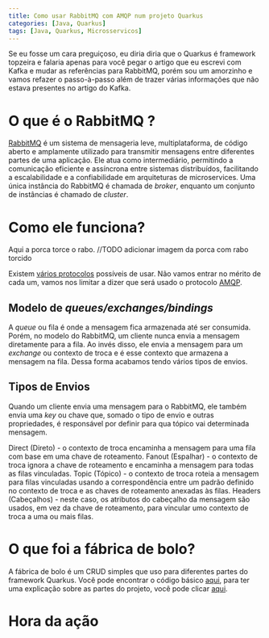 ```yaml
---
title: Como usar RabbitMQ com AMQP num projeto Quarkus
categories: [Java, Quarkus]
tags: [Java, Quarkus, Microsservicos]
---
```


Se eu fosse um cara preguiçoso, eu diria diria que o Quarkus é framework topzeira e falaria apenas para você pegar o artigo que eu escrevi com Kafka e mudar as referências para RabbitMQ, porém sou um amorzinho e vamos refazer o passo-à-passo além de trazer várias informações que não estava presentes no artigo do Kafka.

# O que é o RabbitMQ ?
[RabbitMQ](https://www.rabbitmq.com/) é um sistema de mensageria leve, multiplataforma, de código aberto e amplamente utilizado para transmitir mensagens entre diferentes partes de uma aplicação. Ele atua como intermediário, permitindo a comunicação eficiente e assíncrona entre sistemas distribuídos, facilitando a escalabilidade e a confiabilidade em arquiteturas de microservices. Uma única instância do RabbitMQ é chamada de *broker*, enquanto um conjunto de instâncias é chamado de *cluster*. 

# Como ele funciona?
Aqui a porca torce o rabo.
//TODO adicionar imagem da porca com rabo torcido

Existem [vários protocolos](https://www.rabbitmq.com/protocols.html) possíveis de usar. Não vamos entrar no mérito de cada um, vamos nos limitar a dizer que será usado o protocolo [AMQP](https://www.amqp.org/).

## Modelo de *queues/exchanges/bindings*
A *queue* ou fila é onde a mensagem fica armazenada até ser consumida. Porém, no modelo do RabbitMQ, um cliente nunca envia a mensagem diretamente para a fila. Ao invés disso, ele envia a mensagem para um *exchange* ou contexto de troca e é esse contexto que armazena a mensagem na fila. Dessa forma acabamos tendo vários tipos de envios. 

## Tipos de Envios
Quando um cliente envia uma mensagem para o RabbitMQ, ele também envia uma *key* ou chave que, somado o tipo de envio e outras propriedades, é responsável por definir para qua tópico vai determinada mensagem. 

Direct (Direto) - o contexto de troca encaminha a mensagem para uma fila com base em uma chave de roteamento.
Fanout (Espalhar) - o contexto de troca ignora a chave de roteamento e encaminha a mensagem para todas as filas vinculadas.
Topic (Tópico) - o contexto de troca roteia a mensagem para filas vinculadas usando a correspondência entre um padrão definido no contexto de troca e as chaves de roteamento anexadas às filas.
Headers (Cabeçalhos) - neste caso, os atributos do cabeçalho da mensagem são usados, em vez da chave de roteamento, para vincular umo contexto de troca a uma ou mais filas.

# O que foi a fábrica de bolo?
A fábrica de bolo é um CRUD simples que uso para diferentes partes do framework Quarkus. Você pode encontrar o código básico [aqui](https://github.com/lucasscharf/blog-posts-code/tree/master/open-api), para ter uma explicação sobre as partes do projeto, você pode clicar [aqui]().

# Hora da ação